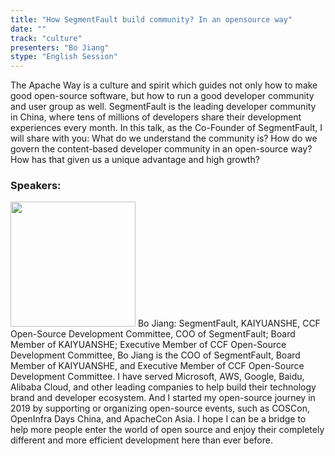 ```yaml
---
title: "How SegmentFault build community? In an opensource way"
date: "" 
track: "culture"
presenters: "Bo Jiang"
stype: "English Session"
---
```

The Apache Way is a culture and spirit which guides not only how to make good open-source software, but how to run a good developer community and user group as well.
SegmentFault is the leading developer community in China, where tens of millions of developers share their development experiences every month.
In this talk, as the Co-Founder of SegmentFault, I will share with you:
What do we understand the community is?
How do we govern the content-based developer community in an open-source way? 
How has that given us a unique advantage and high growth?
 ### Speakers: 
 <img src="images/speaker/1171.png" width="200" />
 Bo Jiang: SegmentFault, KAIYUANSHE, CCF Open-Source Development Committee, COO of SegmentFault; Board Member of KAIYUANSHE; Executive Member of CCF Open-Source Development Committee, Bo Jiang is the COO of SegmentFault, Board Member of KAIYUANSHE, and Executive Member of CCF Open-Source Development Committee.
I have served Microsoft, AWS, Google, Baidu, Alibaba Cloud, and other leading companies to help build their technology brand and developer ecosystem. And I started my open-source journey in 2019 by supporting or organizing open-source events, such as COSCon, OpenInfra Days China, and ApacheCon Asia. I hope I can be a bridge to help more people enter the world of open source and enjoy their completely different and more efficient development here than ever before.
 